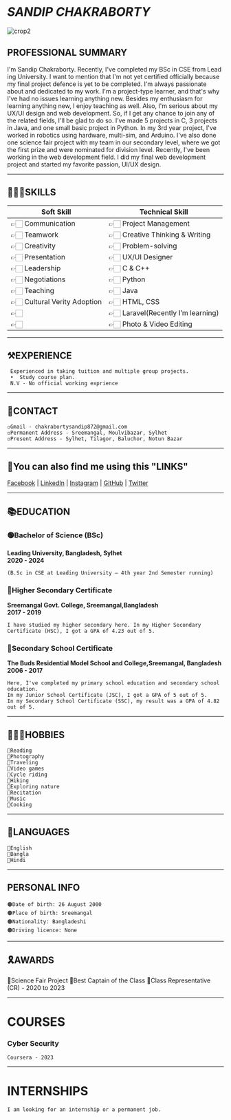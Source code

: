 
# *SANDIP CHAKRABORTY*
![crop2](https://github.com/SandipCB/Sandip-CB_Details-/assets/96263756/21d64b04-65eb-4af8-84ae-862917be5619)

## PROFESSIONAL SUMMARY

<p align="justify">

I'm Sandip Chakraborty. Recently, I've completed my BSc in CSE from Lead
ing University. I want to mention that I'm not yet certified officially because 
my final project defence is yet to be completed. I'm always passionate 
about and dedicated to my work. I'm a project-type learner, and that's 
why I've had no issues learning anything new. Besides my enthusiasm for 
learning anything new, I enjoy teaching as well. Also, I'm serious about my 
UX/UI design and web development. So, if I get any chance to join any of 
the related fields, I'll be glad to do so.
 I’ve made 5 projects in C, 3 projects in Java, and one small basic project in 
Python.
 In my 3rd year project, I've worked in robotics using hardware, multi-sim, 
and Arduino.
 I've also done one science fair project with my team in our secondary level, 
where we got the first prize and were nominated for division level.
 Recently, I've been working in the web development field. I did my final web 
development project and started my favorite passion, UI/UX design.<br>
</p>

____________________________________________________________________________________________
## 🤹🏻‍♀️SKILLS

|            Soft Skill                       |        Technical Skill                     |
|---------------------------------------------|--------------------------------------------|
|👉🏻 Communication                            |  👉🏻 Project Management                     |
|👉🏻 Teamwork                                 |  👉🏻 Creative Thinking & Writing            |
|👉🏻 Creativity                               |  👉🏻 Problem-solving                        |
|👉🏻 Presentation                             |  👉🏻 UX/UI Designer                         |
|👉🏻 Leadership                               |  👉🏻 C & C++                                |
|👉🏻 Negotiations                             |  👉🏻 Python                                 |
|👉🏻 Teaching                                 |  👉🏻 Java                                   |
|👉🏻 Cultural Verity Adoption                 |  👉🏻 HTML, CSS                              |
|👉🏻                                          |  👉🏻 Laravel(Recently I’m learning)         |
|👉🏻                                          |  👉🏻 Photo & Video Editing                  |

<!--```
____________________________________________________________________________________________
|            Soft Skill                       |        Technical Skill                     |
|=============================================|============================================|
|---------------------------------------------|--------------------------------------------|
|👉🏻 Communication                            |  👉🏻 Project Management                     |
|---------------------------------------------|--------------------------------------------|
|👉🏻 Teamwork                                 |  👉🏻 Creative Thinking & Writing            |
|---------------------------------------------|--------------------------------------------|
|👉🏻 Creativity                               |  👉🏻 Problem-solving                        |
|---------------------------------------------|--------------------------------------------|
|👉🏻 Presentation                             |  👉🏻 UX/UI Designer                         |
|---------------------------------------------|--------------------------------------------| 
|👉🏻 Leadership                               |  👉🏻 C & C++                                |
|---------------------------------------------|--------------------------------------------|      
|👉🏻 Negotiations                             |  👉🏻 Python                                 |
|---------------------------------------------|--------------------------------------------|                 
|👉🏻 Teaching                                 |  👉🏻 Java                                   |
|---------------------------------------------|--------------------------------------------|
|👉🏻 Cultural Verity Adoption                 |  👉🏻 HTML, CSS                              |
|---------------------------------------------|--------------------------------------------|
|👉🏻                                          |  👉🏻 Laravel(Recently I’m learning)         |
|---------------------------------------------|--------------------------------------------|
|👉🏻                                          |  👉🏻 Photo & Video Editing                  |
|---------------------------------------------|--------------------------------------------|
```-->
____________________________________________________________________________________________
## ⚒️EXPERIENCE
```
 Experienced in taking tuition and multiple group projects.
 •  Study course plan.
 N.V - No official working exprience
```
____________________________________________________________________________________________
## 📡CONTACT
```
◽Gmail - chakrabortysandip872@gmail.com
◽Permanent Address - Sreemangal, Moulvibazar, Sylhet
◽Present Address - Sylhet, Tilagor, Baluchor, Notun Bazar
```
____________________________________________________________________________________________
## 🔗You can also find me using this "LINKS"

<!-- Links section starts here -->

[Facebook](https://www.facebook.com/SandipCb365/) | [LinkedIn](https://www.linkedin.com/in/sandipcb365/) | [Instagram](https://www.instagram.com/chakrabortysandip872) | [GitHub](https://github.com/SandipCB) | [Twitter](http://www.studywithanis.com/)
____________________________________________________________________________________________
## 📚EDUCATION

### 🟢Bachelor of Science (BSc)                                                                                     
**Leading University, Bangladesh, Sylhet**     
**2020 - 2024**                                                                                                     
```                                                                                                                 
(B.Sc in CSE at Leading University – 4th year 2nd Semester running)                  
```                                                                                     
### 🔴Higher Secondary Certificate  
**Sreemangal Govt. College, Sreemangal,Bangladesh**              
**2017 - 2019**                                                                                                    
```                                                                                                                
I have studied my higher secondary here. In my Higher Secondary Certificate (HSC), I got a GPA of 4.23 out of 5.   
```
### 🔵Secondary School Certificate                                                                                  
**The Buds Residential Model School and College,Sreemangal, Bangladesh**                                             
**2006 - 2017**                                                                                                      
```     |
Here, I've completed my primary school education and secondary school education.                                      
In my Junior School Certificate (JSC), I got a GPA of 5 out of 5.                                                     
In my Secondary School Certificate (SSC), my result was a GPA of 4.82 out of 5.                                       
```
____________________________________________________________________________________________
## 👨🏻‍💻HOBBIES
```
🔶Reading
🔶Photography
🔶Traveling
🔶Video games
🔶Cycle riding
🔶Hiking
🔶Exploring nature
🔶Recitation
🔶Music
🔶Cooking
```
____________________________________________________________________________________________
## 🎵LANGUAGES
```
🔷English
🔷Bangla
🔷Hindi
```
____________________________________________________________________________________________
## PERSONAL INFO
```
🟤Date of birth: 26 August 2000
🟤Place of birth: Sreemangal
🟤Nationality: Bangladeshi
🟤Driving licence: None
```
____________________________________________________________________________________________
## 🎗️AWARDS
🔘Science Fair Project
🔘Best Captain of the Class
🔘Class Representative (CR) - 2020 to 2023
____________________________________________________________________________________________

# COURSES
### Cyber Security
```
Coursera - 2023
```
____________________________________________________________________________________________
# INTERNSHIPS
```
I am looking for an internship or a permanent job.
```
